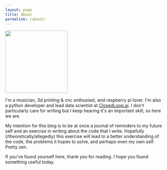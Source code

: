 ```yaml
---
layout: page
title: About
permalink: /about/
---
```


<img class="align-left" src="../assets/images/nnw.jpg" width="200" />

I'm a musician, 3d printing & cnc enthusiast, and raspberry pi lover. I'm also
a python developer and lead data scientist at
[ClosedLoop.ai](https://closedloop.ai). I don't particularly care for writing
but I keep hearing it's an important skill, so here we are.

My intention for this blog is to be at once a journal of reminders to my future
self and an exercise in writing about the code that I write. Hopefully
(/theoretically/allegedly) this exercise will lead to a better understanding of
the code, the problems it hopes to solve, and perhaps even my own self. Pretty
zen.

If you've found yourself here, thank you for reading. I hope you found
something useful today.

